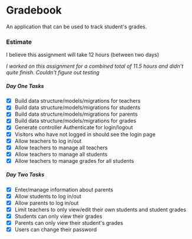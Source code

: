 # Gradebook

An application that can be used to track student's grades.

### Estimate

I believe this assignment will take 12 hours (between two days)

*I worked on this assignment for a combined total of 11.5 hours and didn't quite finish. Couldn't figure out testing*

##### Day One Tasks

* [x] Build data structure/models/migrations for teachers
* [x] Build data structure/models/migrations for students
* [x] Build data structure/models/migrations for parents
* [x] Build data structure/models/migrations for grades
* [x] Generate controller Authenticate for login/logout
* [x] Visitors who have not logged in should see the login page
* [x] Allow teachers to log in/out
* [x] Allow teachers to manage all teachers
* [x] Allow teachers to manage all students
* [x] Allow teachers to manage grades for all students

##### Day Two Tasks

* [x] Enter/manage information about parents
* [x] Allow students to log in/out
* [x] Allow parents to log in/out
* [x] Limit teachers to only view/edit their own students and student grades
* [x] Students can only view their grades
* [x] Parents can only view their student's grades
* [x] Users can change their password
